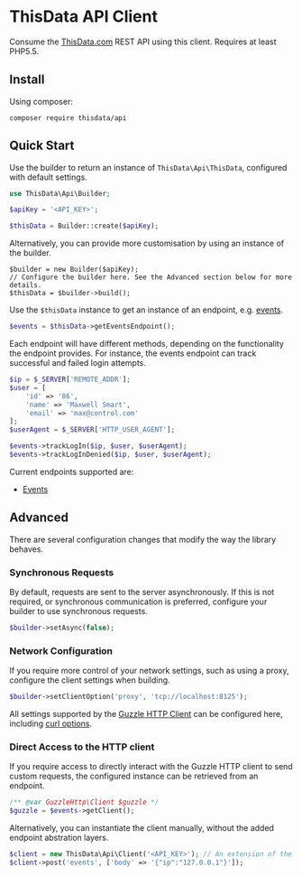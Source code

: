 # ThisData API Client

Consume the [ThisData.com](https://thisdata.com/) REST API using this client. Requires at least PHP5.5.

## Install

Using composer:

```
composer require thisdata/api
```

## Quick Start

Use the builder to return an instance of `ThisData\Api\ThisData`, configured with default settings.

```php
use ThisData\Api\Builder;

$apiKey = '<API_KEY>';

$thisData = Builder::create($apiKey);
```

Alternatively, you can provide more customisation by using an instance of the builder.

```
$builder = new Builder($apiKey);
// Configure the builder here. See the Advanced section below for more details.
$thisData = $builder->build();
```

Use the `$thisData` instance to get an instance of an endpoint, e.g. [events](http://help.thisdata.com/docs/apiv1events).

```php
$events = $thisData->getEventsEndpoint();
```

Each endpoint will have different methods, depending on the functionality the endpoint provides. For instance, the
events endpoint can track successful and failed login attempts.

```php
$ip = $_SERVER['REMOTE_ADDR'];
$user = [
    'id' => '86',
    'name' => 'Maxwell Smart',
    'email' => 'max@control.com'
];
$userAgent = $_SERVER['HTTP_USER_AGENT'];

$events->trackLogIn($ip, $user, $userAgent);
$events->trackLogInDenied($ip, $user, $userAgent);
```

Current endpoints supported are:

- [Events](http://help.thisdata.com/docs/apiv1events)

## Advanced

There are several configuration changes that modify the way the library behaves.

### Synchronous Requests

By default, requests are sent to the server asynchronously. If this is not required, or synchronous communication is
preferred, configure your builder to use synchronous requests.
 
```php
$builder->setAsync(false);
```

### Network Configuration

If you require more control of your network settings, such as using a proxy, configure the client settings when
building.

```php
$builder->setClientOption('proxy', 'tcp://localhost:8125');
```

All settings supported by the [Guzzle HTTP Client](http://docs.guzzlephp.org/en/latest) can be configured here,
including [curl options](http://docs.guzzlephp.org/en/latest/faq.html#how-can-i-add-custom-curl-options).

### Direct Access to the HTTP client

If you require access to directly interact with the Guzzle HTTP client to send custom requests, the configured instance
can be retrieved from an endpoint.

```php
/** @var GuzzleHttp\Client $guzzle */
$guzzle = $events->getClient();
```

Alternatively, you can instantiate the client manually, without the added endpoint abstration layers.

```php
$client = new ThisData\Api\Client('<API_KEY>'); // An extension of the GuzzleHttp\Client class
$client->post('events', ['body' => '{"ip":"127.0.0.1"}']);
```
